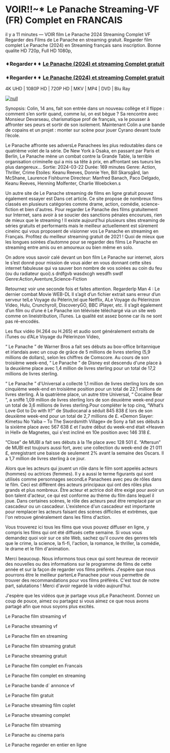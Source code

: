 # VOIR!!~* Le Panache Streaming-VF (FR) Complet en FRANCAIS

il y a 11 minutes — VOIR film Le Panache 2024 Streaming Complet VF Regarder des Films de Le Panache en streaming gratuit. Regarder film complet Le Panache (2024) en Streaming français sans inscription. Bonne qualite HD 720p, Full HD 1080p,

### ➧Regarder➧➧ [Le Panache (2024) et streaming Complet gratuit](https://t.co/0b4TKK5vSY)

### ➧Regarder➧➧ [Le Panache (2024) et streaming Complet gratuit](https://t.co/0b4TKK5vSY)

4K UHD | 1080P HD | 720P HD | MKV | MP4 | DVD | Blu Ray

[![null](https://static.wixstatic.com/media/855a25_043b5abeb4ae4d35ac003198e7fe56ed~mv2.gif)](https://t.co/0b4TKK5vSY)

Synopsis: Colin, 14 ans, fait son entrée dans un nouveau collège et il flippe : comment s’en sortir quand, comme lui, on est bègue ? Sa rencontre avec Monsieur Devarseau, charismatique prof de français, va le pousser à affronter ses peurs et sortir de son isolement. Maintenant Colin a une bande de copains et un projet : monter sur scène pour jouer Cyrano devant toute l’école.

Le Panache affronte ses adversLe Panachees les plus redoutables dans ce quatrième volet de la série. De New York à Osaka, en passant par Paris et Berlin, Le Panache mène un combat contre la Grande Table, la terrible organisation criminelle qui a mis sa tête à prix, en affrontant ses tueurs les plus dangereux... Sortie: 2024-03-22 Durée: 169 minutes Genre: Action, Thriller, Crime Etoiles: Keanu Reeves, Donnie Yen, Bill Skarsgård, Ian McShane, Laurence Fishburne Directeur: Manfred Banach, Paco Delgado, Keanu Reeves, Henning Molfenter, Charlie Woebcken.s

Un autre site de Le Panache streaming de films en ligne gratuit pouvez également essayer est Dans cet article. Ce site propose de nombreux films classés en plusieurs catégories comme drame, action, comédie, science-fiction et bien d'autres. Pour regarder Le Panache des films gratuitement sur Internet, sans avoir à se soucier des sanctions pénales encourues, rien de mieux que le streaming ! Il existe aujourd’hui plusieurs sites streaming de séries gratuits et performants mais le meilleur actuellement est sûrement cineinc qui vous proposent de visionner vos Le Panache en streaming en Français. Profitez du meilleur streaming gratuit de 2021 ! Quoi de mieux que les longues soirées d’automne pour se regarder des films Le Panache en streaming entre amis ou en amoureux ou bien même en solo.

On adore vous savoir calé devant un bon film Le Panache sur internet, alors le s’est donné pour mission de vous aider en vous donnant cette sites internet fabuleuse qui va sauver bon nombre de vos soirées au coin du feu (ou du radiateur quoi).s drdfgvb wasdxcgh wesdfh swdf Genre:Action,Aventure,Science-Fiction

Retournez voir une seconde fois et faites attention. RegarderIp Man 4 : Le dernier combat Movie WEB-DL Il s’agit d’un fichier extrait sans erreur d’un serveur telLe Voyage du Pèlerin,tel que Netflix, ALe Voyage du Pèlerinzon Video, Hulu, Crunchyroll, DiscoveryGO, BBC iPlayer, etc. Il s’agit également d’un film ou d’une é Le Panache ion télévisée téléchargé via un site web comme on lineistribution, iTunes. La qualité est assez bonne car ils ne sont pas ré-encodés.

Les flux vidéo (H.264 ou H.265) et audio sont généralement extraits de iTunes ou d’ALe Voyage du Pèlerinzon Video,

“ Le Panache ” de Warner Bros a fait ses débuts au box-office britannique et irlandais avec un coup de grâce de 5 millions de livres sterling (5,9 millions de dollars), selon les chiffres de Comscore.
Au cours de son troisième week-end, “ Le Panache ” de Disney est descendu d'une place à la deuxième place avec 1,4 million de livres sterling pour un total de 17,2 millions de livres sterling.

“ Le Panache ” d'Universal a collecté 1,1 million de livres sterling lors de son cinquième week-end en troisième position pour un total de 22,1 millions de livres sterling. À la quatrième place, un autre titre Universal, “ Cocaine Bear ”, a sniffé 1,09 million de livres sterling lors de son deuxième week-end pour un total de 3,6 millions de livres sterling.Pour compléter le top cinq, “What’s Love Got to Do with It?” de Studiocanal a séduit 845 838 £ lors de son deuxième week-end pour un total de 2,7 millions de £.
«Demon Slayer: Kimetsu No Yaiba – To The Swordsmith Village» de Sony a fait ses débuts à la sixième place avec 567 638 £ et l'autre début du week-end était «Heaven in Hell» de Magnetes, qui s'est incliné en 10e position avec 146 318 £.

“Close” de MUBI a fait ses débuts à la 11e place avec 128 501 £. “Aftersun” de MUBI est toujours aussi fort, avec une collection du week-end de 21 011 £, enregistrant une baisse de seulement 2% avant la semaine des Oscars. Il a 1,7 million de livres sterling à ce jour.

Alors que les acteurs qui jouent un rôle dans le film sont appelés acteurs (hommes) ou actrices (femmes). Il y a aussi le terme figurants qui sont utilisés comme personnages secondLe Panachees avec peu de rôles dans le film. Ceci est différent des acteurs principaux qui ont des rôles plus grands et plus nombreux. Être acteur et actrice doit être exigé pour avoir un bon talent d'acteur, ce qui est conforme au thème du film dans lequel il joue. Dans certaines scènes, le rôle des acteurs peut être remplacé par un cascadeur ou un cascadeur. L'existence d'un cascadeur est importante pour remplacer les acteurs faisant des scènes difficiles et extrêmes, que l'on retrouve généralement dans les films d'action.

Vous trouverez ici tous les films que vous pouvez diffuser en ligne, y compris les films qui ont été diffusés cette semaine. Si vous vous demandez quoi voir sur ce site Web, sachez qu'il couvre des genres tels que le crime, la science, la fi-fi, l'action, la romance, le thriller, la comédie, le drame et le film d'animation.

Merci beaucoup. Nous informons tous ceux qui sont heureux de recevoir des nouvelles ou des informations sur le programme de films de cette année et sur la façon de regarder vos films préférés. J'espère que nous pourrons être le meilleur partenLe Panachee pour vous permettre de trouver des recommandations pour vos films préférés. C'est tout de notre part, salutations !
Merci d'avoir regardé la vidéo aujourd'hui.

J'espère que les vidéos que je partage vous plLe Panacheont. Donnez un coup de pouce, aimez ou partagez si vous aimez ce que nous avons partagé afin que nous soyons plus excités.

Le Panache film streaming vf

Le Panache streaming vf

Le Panache film en streaming

Le Panache film streaming gratuit

Le Panache streaming gratuit

Le Panache film complet en Francais

Le Panache film complet en streaming

Le Panache bande d` annonce vf

Le Panache film gratuit

Le Panache streaming film coplet

Le Panache streaming complet

Le Panache film streaming

Le Panache au cinema paris

Le Panache regarder en entier en ligne
